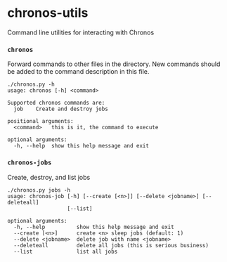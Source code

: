chronos-utils
=============

Command line utilities for interacting with Chronos

### `chronos`

Forward commands to other files in the directory. New commands should be added
to the command description in this file.

```
./chronos.py -h
usage: chronos [-h] <command>

Supported chronos commands are:
  job    Create and destroy jobs

positional arguments:
  <command>   this is it, the command to execute

optional arguments:
  -h, --help  show this help message and exit
```

### `chronos-jobs`

Create, destroy, and list jobs

```
./chronos.py jobs -h
usage: chronos-job [-h] [--create [<n>]] [--delete <jobname>] [--deleteall]
                   [--list]

optional arguments:
  -h, --help          show this help message and exit
  --create [<n>]      create <n> sleep jobs (default: 1)
  --delete <jobname>  delete job with name <jobname>
  --deleteall         delete all jobs (this is serious business)
  --list              list all jobs
```
